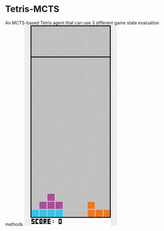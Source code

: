 # Tetris-MCTS
An MCTS-based Tetris agent that can use 3 different game state evaluation methods
![](https://github.com/PawelKozarzewski/Tetris-MCTS/blob/main/tplaygif.gif)